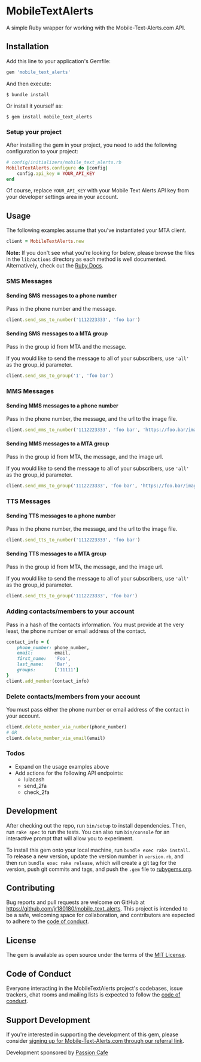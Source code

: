 # MobileTextAlerts

A simple Ruby wrapper for working with the Mobile-Text-Alerts.com API.

## Installation

Add this line to your application's Gemfile:

```ruby
gem 'mobile_text_alerts'
```

And then execute:

    $ bundle install

Or install it yourself as:

    $ gem install mobile_text_alerts
    
### Setup your project

After installing the gem in your project, you need to add the following configuration to your project:

```ruby
# config/initializers/mobile_text_alerts.rb
MobileTextAlerts.configure do |config|
    config.api_key = YOUR_API_KEY
end
```

Of course, replace `YOUR_API_KEY` with your Mobile Text Alerts API key from your developer settings area in your account.

## Usage

The following examples assume that you've instantiated your MTA client.

```ruby
client = MobileTextAlerts.new
```
**Note:** If you don't see what you're looking for below, please browse the files in the `lib/actions` directory as each method is well documented. Alternatively, check out the [Ruby Docs](https://www.rubydoc.info/github/jr180180/mobile_text_alerts/).

### SMS Messages

#### Sending SMS messages to a phone number

Pass in the phone number and the message.

```ruby
client.send_sms_to_number('1112223333', 'foo bar')
```

#### Sending SMS messages to a MTA group

Pass in the group id from MTA and the message.

If you would like to send the message to all of your subscribers, use `'all'` as the group_id parameter.

```ruby
client.send_sms_to_group('1', 'foo bar')
```

### MMS Messages

#### Sending MMS messages to a phone number

Pass in the phone number, the message, and the url to the image file.

```ruby
client.send_mms_to_number('1112223333', 'foo bar', 'https://foo.bar/image.png')
```

#### Sending MMS messages to a MTA group

Pass in the group id from MTA, the message, and the image url.

If you would like to send the message to all of your subscribers, use `'all'` as the group_id parameter.

```ruby
client.send_mms_to_group('1112223333', 'foo bar', 'https://foo.bar/image.png')
```

### TTS Messages

#### Sending TTS messages to a phone number

Pass in the phone number, the message, and the url to the image file.

```ruby
client.send_tts_to_number('1112223333', 'foo bar')
```

#### Sending TTS messages to a MTA group

Pass in the group id from MTA, the message, and the image url.

If you would like to send the message to all of your subscribers, use `'all'` as the group_id parameter.

```ruby
client.send_tts_to_group('1112223333', 'foo bar')
```

### Adding contacts/members to your account

Pass in a hash of the contacts information. You must provide at the very least, the phone number or email address of the contact.

```ruby
contact_info = {
    phone_number: phone_number,
    email:        email,
    first_name:   'Foo',
    last_name:    'Bar',
    groups:       ['11111']
}
client.add_member(contact_info)
```

### Delete contacts/members from your account

You must pass either the phone number or email address of the contact in your account.

```ruby
client.delete_member_via_number(phone_number)
# OR
client.delete_member_via_email(email)
```

### Todos

- Expand on the usage examples above
- Add actions for the following API endpoints:
    - lulacash
    - send_2fa
    - check_2fa

## Development

After checking out the repo, run `bin/setup` to install dependencies. Then, run `rake spec` to run the tests. You can also run `bin/console` for an interactive prompt that will allow you to experiment.

To install this gem onto your local machine, run `bundle exec rake install`. To release a new version, update the version number in `version.rb`, and then run `bundle exec rake release`, which will create a git tag for the version, push git commits and tags, and push the `.gem` file to [rubygems.org](https://rubygems.org).

## Contributing

Bug reports and pull requests are welcome on GitHub at https://github.com/jr180180/mobile_text_alerts. This project is intended to be a safe, welcoming space for collaboration, and contributors are expected to adhere to the [code of conduct](https://github.com/jr180180/mobile_text_alerts/blob/master/CODE_OF_CONDUCT.md).

## License

The gem is available as open source under the terms of the [MIT License](https://opensource.org/licenses/MIT).

## Code of Conduct

Everyone interacting in the MobileTextAlerts project's codebases, issue trackers, chat rooms and mailing lists is expected to follow the [code of conduct](https://github.com/jr180180/mobile_text_alerts/blob/master/CODE_OF_CONDUCT.md).

## Support Development

If you're interested in supporting the development of this gem, please consider [signing up for Mobile-Text-Alerts.com through our referral link](https://mobile-text-alerts.com/a/1018713).

Development sponsored by [Passion Cafe](http://passion.cafe)
